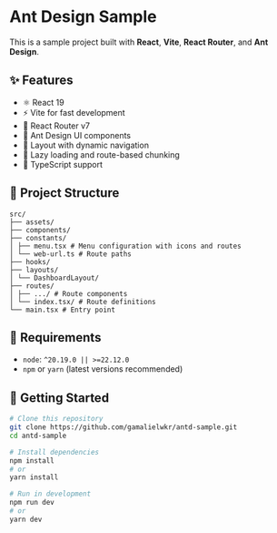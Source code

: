 # Ant Design Sample

This is a sample project built with **React**, **Vite**, **React Router**, and **Ant Design**.

## ✨ Features

- ⚛️ React 19
- ⚡ Vite for fast development
- 🧭 React Router v7
- 🎨 Ant Design UI components
- 🍱 Layout with dynamic navigation
- 🧩 Lazy loading and route-based chunking
- 🔐 TypeScript support

## 📁 Project Structure

```
src/
├── assets/
├── components/
├── constants/
│ ├── menu.tsx # Menu configuration with icons and routes
│ └── web-url.ts # Route paths
├── hooks/
├── layouts/
│ └── DashboardLayout/
├── routes/
│ ├── .../ # Route components
│ └── index.tsx/ # Route definitions
└── main.tsx # Entry point
```

## 🧰 Requirements

- `node`: `^20.19.0 || >=22.12.0`
- `npm` or `yarn` (latest versions recommended)

## 🚀 Getting Started

```bash
# Clone this repository
git clone https://github.com/gamalielwkr/antd-sample.git
cd antd-sample

# Install dependencies
npm install
# or
yarn install

# Run in development
npm run dev
# or
yarn dev
```
